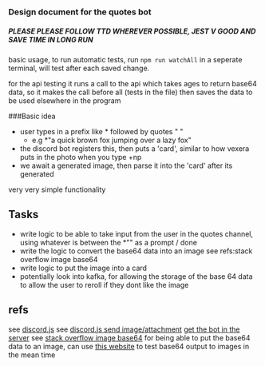 ### Design document for the quotes bot

##### PLEASE PLEASE FOLLOW TTD WHEREVER POSSIBLE, JEST V GOOD AND SAVE TIME IN LONG RUN

basic usage, to run automatic tests, run `npm run watchAll` in a seperate terminal, will test after each saved change.

for the api testing it runs a call to the api which takes ages to return base64 data, so it makes the call before all (tests in the file) then saves the data to be used elsewhere in the program

###Basic idea

-   user types in a prefix like \* followed by quotes " "
    -   e.g \*"a quick brown fox jumping over a lazy fox"
-   the discord bot registers this, then puts a 'card', similar to how vexera puts in the photo when you type +np
-   we await a generated image, then parse it into the 'card' after its generated

very very simple functionality

## Tasks

-   write logic to be able to take input from the user in the quotes channel, using whatever is between the \*"" as a prompt / done
-   write the logic to convert the base64 data into an image see refs:stack overflow image base64
-   write logic to put the image into a card
-   potentially look into kafka, for allowing the storage of the base 64 data to allow the user to reroll if they dont like the image

## refs

see [discord.js](https://discord.js.org/#/)
see [discord.js send image/attachment](https://discord.js.org/#/docs/discord.js/stable/class/MessageAttachment)
[get the bot in the server](https://discord.com/api/oauth2/authorize?client_id=1071513783807254528&permissions=2147485760&scope=bot%20applications.commands)
see [stack overflow image base64](https://stackoverflow.com/questions/21227078/convert-base64-to-image-in-javascript-jquery) for being able to put the base64 data to an image, can use [this website](https://codebeautify.org/base64-to-image-converter) to test base64 output to images in the mean time
